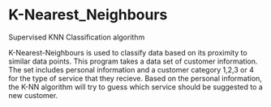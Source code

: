 # K-Nearest_Neighbours
 Supervised KNN Classification algorithm

K-Nearest-Neighbours is used to classify data based on its proximity to similar data points.
This program takes a data set of customer information. The set includes personal information and a customer
category 1,2,3 or 4 for the type of service that they recieve.
Based on the personal information, the K-NN algorithm will try to guess which service should be suggested to a
new customer. 